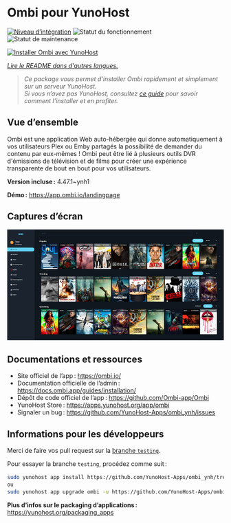 <!--
Nota bene : ce README est automatiquement généré par <https://github.com/YunoHost/apps/tree/master/tools/readme_generator>
Il NE doit PAS être modifié à la main.
-->

# Ombi pour YunoHost

[![Niveau d’intégration](https://apps.yunohost.org/badge/integration/ombi)](https://ci-apps.yunohost.org/ci/apps/ombi/)
![Statut du fonctionnement](https://apps.yunohost.org/badge/state/ombi)
![Statut de maintenance](https://apps.yunohost.org/badge/maintained/ombi)

[![Installer Ombi avec YunoHost](https://install-app.yunohost.org/install-with-yunohost.svg)](https://install-app.yunohost.org/?app=ombi)

*[Lire le README dans d'autres langues.](./ALL_README.md)*

> *Ce package vous permet d’installer Ombi rapidement et simplement sur un serveur YunoHost.*  
> *Si vous n’avez pas YunoHost, consultez [ce guide](https://yunohost.org/install) pour savoir comment l’installer et en profiter.*

## Vue d’ensemble

Ombi est une application Web auto-hébergée qui donne automatiquement à vos utilisateurs Plex ou Emby partagés la possibilité de demander du contenu par eux-mêmes ! Ombi peut être lié à plusieurs outils DVR d'émissions de télévision et de films pour créer une expérience transparente de bout en bout pour vos utilisateurs.

**Version incluse :** 4.47.1~ynh1

**Démo :** <https://app.ombi.io/landingpage>

## Captures d’écran

![Capture d’écran de Ombi](./doc/screenshots/screenshot.jpg)

## Documentations et ressources

- Site officiel de l’app : <https://ombi.io/>
- Documentation officielle de l’admin : <https://docs.ombi.app/guides/installation/>
- Dépôt de code officiel de l’app : <https://github.com/Ombi-app/Ombi>
- YunoHost Store : <https://apps.yunohost.org/app/ombi>
- Signaler un bug : <https://github.com/YunoHost-Apps/ombi_ynh/issues>

## Informations pour les développeurs

Merci de faire vos pull request sur la [branche `testing`](https://github.com/YunoHost-Apps/ombi_ynh/tree/testing).

Pour essayer la branche `testing`, procédez comme suit :

```bash
sudo yunohost app install https://github.com/YunoHost-Apps/ombi_ynh/tree/testing --debug
ou
sudo yunohost app upgrade ombi -u https://github.com/YunoHost-Apps/ombi_ynh/tree/testing --debug
```

**Plus d’infos sur le packaging d’applications :** <https://yunohost.org/packaging_apps>
